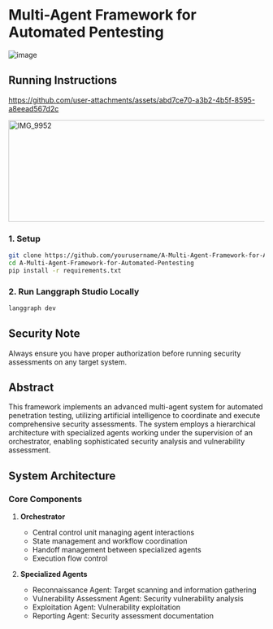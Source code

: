 # Multi-Agent Framework for Automated Pentesting


![image](https://github.com/user-attachments/assets/bdf57f28-b3a9-48c4-804f-926f73cb6708)



## Running Instructions

https://github.com/user-attachments/assets/abd7ce70-a3b2-4b5f-8595-a8eead567d2c

<img width="630" height="200" alt="IMG_9952" src="https://github.com/user-attachments/assets/2318639d-6877-421f-84be-b265430f96d9" />

### 1. Setup
```bash
git clone https://github.com/yourusername/A-Multi-Agent-Framework-for-Automated-Pentesting.git
cd A-Multi-Agent-Framework-for-Automated-Pentesting
pip install -r requirements.txt
```


### 2. Run Langgraph Studio Locally
```bash
langgraph dev
```

## Security Note
Always ensure you have proper authorization before running security assessments on any target system.

## Abstract

This framework implements an advanced multi-agent system for automated penetration testing, utilizing artificial intelligence to coordinate and execute comprehensive security assessments. The system employs a hierarchical architecture with specialized agents working under the supervision of an orchestrator, enabling sophisticated security analysis and vulnerability assessment.

## System Architecture

### Core Components

1. **Orchestrator**
   - Central control unit managing agent interactions
   - State management and workflow coordination
   - Handoff management between specialized agents
   - Execution flow control

2. **Specialized Agents**
   - Reconnaissance Agent: Target scanning and information gathering
   - Vulnerability Assessment Agent: Security vulnerability analysis
   - Exploitation Agent: Vulnerability exploitation
   - Reporting Agent: Security assessment documentation






